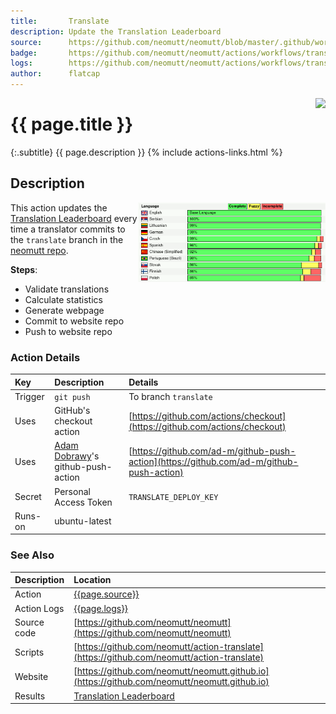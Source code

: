 ```yaml
---
title:       Translate
description: Update the Translation Leaderboard
source:      https://github.com/neomutt/neomutt/blob/master/.github/workflows/translate.yml
badge:       https://github.com/neomutt/neomutt/actions/workflows/translate.yml/badge.svg
logs:        https://github.com/neomutt/neomutt/actions/workflows/translate.yml
author:      flatcap
---
```


<div style="float: right;">
<a href="{{page.logs}}"><img src="{{page.badge}}" /></a>
</div>

# {{ page.title }}

{:.subtitle}
{{ page.description }}
{% include actions-links.html %}

## Description

<a href="https://neomutt.org/translate"><img style="float: right; width: 300px" src="/images/leaderboard.png"></a>

This action updates the [Translation Leaderboard](https://neomutt.org/translate)
every time a translator commits to the `translate` branch in the
[neomutt repo](https://github.com/neomutt/neomutt).

**Steps**:
- Validate translations
- Calculate statistics
- Generate webpage
- Commit to website repo
- Push to website repo

### Action Details

| Key     | Description                                                  | Details                                                                                  |
| :------ | :----------------------------------------------------------- | :--------------------------------------------------------------------------------------- |
| Trigger | `git push`                                                   | To branch `translate`                                                                    |
| Uses    | GitHub's checkout action                                     | [https://github.com/actions/checkout](https://github.com/actions/checkout)               |
| Uses    | [Adam Dobrawy](https://github.com/ad-m)'s github-push-action | [https://github.com/ad-m/github-push-action](https://github.com/ad-m/github-push-action) |
| Secret  | Personal Access Token                                        | `TRANSLATE_DEPLOY_KEY`                                                                   |
| Runs-on | ubuntu-latest                                                |                                                                                          |

### See Also

| Description | Location                                                                                     |
| :---------- | :------------------------------------------------------------------------------------------- |
| Action      | [{{page.source}}]({{page.source}})                                                           |
| Action Logs | [{{page.logs}}]({{page.logs}})                                                               |
| Source code | [https://github.com/neomutt/neomutt](https://github.com/neomutt/neomutt)                     |
| Scripts     | [https://github.com/neomutt/action-translate](https://github.com/neomutt/action-translate)   |
| Website     | [https://github.com/neomutt/neomutt.github.io](https://github.com/neomutt/neomutt.github.io) |
| Results     | [Translation Leaderboard](https://neomutt.org/translate)                                     |

